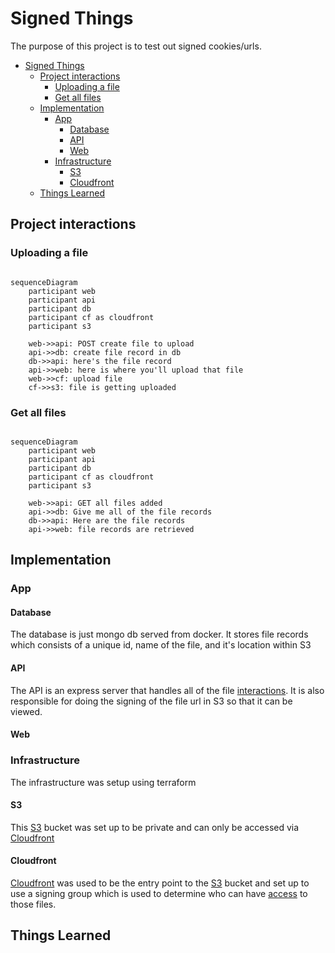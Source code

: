 # Signed Things

The purpose of this project is to test out signed cookies/urls.

- [Signed Things](#signed-things)
  - [Project interactions](#project-interactions)
    - [Uploading a file](#uploading-a-file)
    - [Get all files](#get-all-files)
  - [Implementation](#implementation)
    - [App](#app)
      - [Database](#database)
      - [API](#api)
      - [Web](#web)
    - [Infrastructure](#infrastructure)
      - [S3](#s3)
      - [Cloudfront](#cloudfront)
  - [Things Learned](#things-learned)

## Project interactions

### Uploading a file

```mermaid

sequenceDiagram
    participant web
    participant api
    participant db
    participant cf as cloudfront
    participant s3

    web->>api: POST create file to upload
    api->>db: create file record in db
    db->>api: here's the file record
    api->>web: here is where you'll upload that file
    web->>cf: upload file
    cf->>s3: file is getting uploaded

```

### Get all files

```mermaid

sequenceDiagram
    participant web
    participant api
    participant db
    participant cf as cloudfront
    participant s3

    web->>api: GET all files added
    api->>db: Give me all of the file records
    db->>api: Here are the file records
    api->>web: file records are retrieved

```

## Implementation

### App

#### Database

The database is just mongo db served from docker. It stores file records which consists of a unique id, name of the file, and it's location within S3

#### API

The API is an express server that handles all of the file [interactions](app/api/src/routers/files.ts). It is also responsible for doing the signing of the file url in S3 so that it can be viewed.

#### Web

### Infrastructure

The infrastructure was setup using terraform

#### S3

This [S3](https://aws.amazon.com/s3/) bucket was set up to be private and can only be accessed via [Cloudfront](#cloudfront)

#### Cloudfront

[Cloudfront](https://aws.amazon.com/cloudfront/) was used to be the entry point to the [S3](#s3) bucket and set up to use a signing group which is used to determine who can have [access](https://docs.aws.amazon.com/AmazonCloudFront/latest/DeveloperGuide/PrivateContent.html) to those files.

## Things Learned


